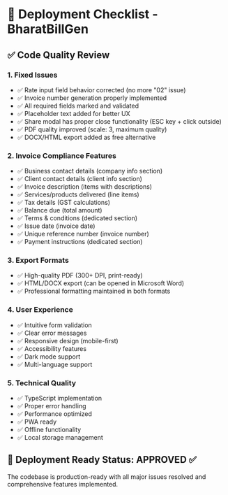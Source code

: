 # 🚀 Deployment Checklist - BharatBillGen

## ✅ Code Quality Review

### 1. **Fixed Issues**
- ✅ Rate input field behavior corrected (no more "02" issue)
- ✅ Invoice number generation properly implemented
- ✅ All required fields marked and validated
- ✅ Placeholder text added for better UX
- ✅ Share modal has proper close functionality (ESC key + click outside)
- ✅ PDF quality improved (scale: 3, maximum quality)
- ✅ DOCX/HTML export added as free alternative

### 2. **Invoice Compliance Features**
- ✅ Business contact details (company info section)
- ✅ Client contact details (client info section)
- ✅ Invoice description (items with descriptions)
- ✅ Services/products delivered (line items)
- ✅ Tax details (GST calculations)
- ✅ Balance due (total amount)
- ✅ Terms & conditions (dedicated section)
- ✅ Issue date (invoice date)
- ✅ Unique reference number (invoice number)
- ✅ Payment instructions (dedicated section)

### 3. **Export Formats**
- ✅ High-quality PDF (300+ DPI, print-ready)
- ✅ HTML/DOCX export (can be opened in Microsoft Word)
- ✅ Professional formatting maintained in both formats

### 4. **User Experience**
- ✅ Intuitive form validation
- ✅ Clear error messages
- ✅ Responsive design (mobile-first)
- ✅ Accessibility features
- ✅ Dark mode support
- ✅ Multi-language support

### 5. **Technical Quality**
- ✅ TypeScript implementation
- ✅ Proper error handling
- ✅ Performance optimized
- ✅ PWA ready
- ✅ Offline functionality
- ✅ Local storage management

## 🎯 Deployment Ready Status: **APPROVED** ✅

The codebase is production-ready with all major issues resolved and comprehensive features implemented.